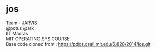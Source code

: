 # jos<br>
Team - JARVIS<br>
@potus @ark <br>
IIT Madras<br>
MIT OPERATING SYS COURSE<br>
Base code cloned from : https://pdos.csail.mit.edu/6.828/2014/jos.git
